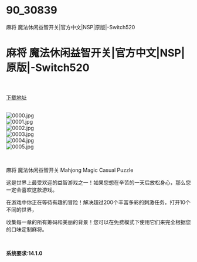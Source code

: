 # 90_30839
麻将 魔法休闲益智开关|官方中文|NSP|原版|-Switch520
# 麻将 魔法休闲益智开关|官方中文|NSP|原版|-Switch520
 <br/></br>
[下载地址](https://www.switch520.cc/article/30839 "下载地址")
<br/></br>

<p><img title="0000.jpg" src="https://www.switch520.cc/muke_img/2022_05_06_f9d154df66813.jpg" alt="0000.jpg"><br>
<img title="0001.jpg" src="https://www.switch520.cc/muke_img/2022_05_06_b22c61646ab7b.jpg" alt="0001.jpg"><br>
<img title="0002.jpg" src="https://www.switch520.cc/muke_img/2022_05_06_e27282371eaa8.jpg" alt="0002.jpg"><br>
<img title="0003.jpg" src="https://www.switch520.cc/muke_img/2022_05_06_1bd53bc633959.jpg" alt="0003.jpg"><br>
<img title="0004.jpg" src="https://www.switch520.cc/muke_img/2022_05_06_828c520d1f97c.jpg" alt="0004.jpg"><br>
<img title="0005.jpg" src="https://www.switch520.cc/muke_img/2022_05_06_716b9f21b7814.jpg" alt="0005.jpg"></p>
<p>&nbsp;</p>
<p>麻将 魔法休闲益智开关 Mahjong Magic Casual Puzzle</p>
<p>这是世界上最受欢迎的益智游戏之一！如果您想在辛苦的一天后放松身心，那么您一定会喜欢这款游戏。</p>
<p>在游戏中你正在等待有趣的冒险！解决超过200个丰富多彩的刺激任务，打开10个不同的世界，</p>
<p>收集每一章的所有筹码和美丽的背景！您可以在免费模式下使用它们来完全根据您的口味定制麻将。</p>
<p>&nbsp;</p>
<p><strong>系统要求:14.1.0</strong></p>



